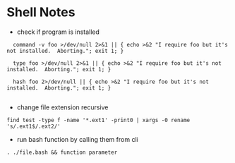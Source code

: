 # Shell Notes

- check if program is installed
```
  command -v foo >/dev/null 2>&1 || { echo >&2 "I require foo but it's not installed.  Aborting."; exit 1; }

  type foo >/dev/null 2>&1 || { echo >&2 "I require foo but it's not installed.  Aborting."; exit 1; }

  hash foo 2>/dev/null || { echo >&2 "I require foo but it's not installed.  Aborting."; exit 1; }
 
```

- change file extension recursive
```
find test -type f -name '*.ext1' -print0 | xargs -0 rename 's/.ext1$/.ext2/'

```

- run bash function by calling them from cli
```
. ./file.bash && function parameter

```
